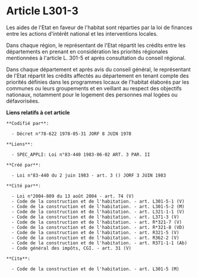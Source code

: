 # Article L301-3

Les aides de l'Etat en faveur de l'habitat sont réparties par la loi de finances entre les actions d'intérêt national et les
interventions locales.

Dans chaque région, le représentant de l'Etat répartit les crédits entre les départements en prenant en considération les
priorités régionales mentionnées à l'article L. 301-5 et après consultation du conseil régional.

Dans chaque département et après avis du conseil général, le représentant de l'Etat répartit les crédits affectés au
département en tenant compte des priorités définies dans les programmes locaux de l'habitat élaborés par les communes ou
leurs groupements et en veillant au respect des objectifs nationaux, notamment pour le logement des personnes mal logées ou
défavorisées.

**Liens relatifs à cet article**

	**Codifié par**:

	  - Décret n°78-622 1978-05-31 JORF 8 JUIN 1978

	**Liens**:

	  - SPEC_APPLI: Loi n°83-440 1983-06-02 ART. 3 PAR. II

	**Créé par**:

	  - Loi n°83-440 du 2 juin 1983 - art. 3 () JORF 3 JUIN 1983

	**Cité par**:

	  - Loi n°2004-809 du 13 août 2004 - art. 74 (V)
	  - Code de la construction et de l'habitation. - art. L301-5-1 (V)
	  - Code de la construction et de l'habitation. - art. L301-5-2 (M)
	  - Code de la construction et de l'habitation. - art. L321-1-1 (V)
	  - Code de la construction et de l'habitation. - art. L371-3 (V)
	  - Code de la construction et de l'habitation. - art. R*321-7 (V)
	  - Code de la construction et de l'habitation. - art. R*321-8 (VD)
	  - Code de la construction et de l'habitation. - art. R321-5 (V)
	  - Code de la construction et de l'habitation. - art. R362-2 (V)
	  - Code de la construction et de l'habitation. - art. R371-1-1 (Ab)
	  - Code général des impôts, CGI. - art. 31 (V)

	**Cite**:

	  - Code de la construction et de l'habitation. - art. L301-5 (M)
